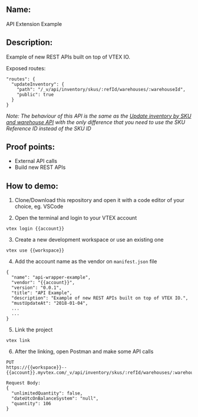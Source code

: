 ## Name:
API Extension Example

## Description:
Example of new REST APIs built on top of VTEX IO.

Exposed routes:
```
"routes": {
  "updateInventory": {
    "path": "/_v/api/inventory/skus/:refId/warehouses/:warehouseId",
    "public": true
  }
}
```

_Note: The behaviour of this API is the same as the [Update inventory by SKU and warehouse API](https://developers.vtex.com/docs/api-reference/logistics-api#put-/api/logistics/pvt/inventory/skus/-skuId-/warehouses/-warehouseId-) with the only difference that you need to use the SKU Reference ID instead of the SKU ID_

## Proof points:
- External API calls
- Build new REST APIs

## How to demo:

1. Clone/Download this repository and open it with a code editor of your choice, eg. VSCode

2. Open the terminal and login to your VTEX account

```
vtex login {{account}}
```

3. Create a new development workspace or use an existing one

```
vtex use {{workspace}}
```

4. Add the account name as the vendor on `manifest.json` file

```
{
  "name": "api-wrapper-example",
  "vendor": "{{account}}",
  "version": "0.0.1",
  "title": "API Example",
  "description": "Example of new REST APIs built on top of VTEX IO.",
  "mustUpdateAt": "2018-01-04",
  ...
  ...
}
```

5. Link the project

```
vtex link
```

6. After the linking, open Postman and make some API calls

```
PUT
https://{{workspace}}--{{account}}.myvtex.com/_v/api/inventory/skus/:refId/warehouses/:warehouseId

Request Body:
{
  "unlimitedQuantity": false,
  "dateUtcOnBalanceSystem": "null",
  "quantity": 106
}
```
